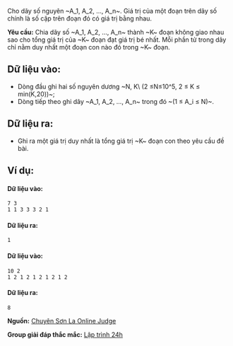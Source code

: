 Cho dãy số nguyên ~A_1, A_2, …, A_n~. Giá trị của một đoạn trên dãy số chính là số cặp trên đoạn đó có giá trị bằng nhau.

**Yêu cầu:** Chia dãy số ~A_1, A_2, …, A_n~ thành ~K~ đoạn không giao nhau sao cho tổng giá trị của ~K~ đoạn đạt giá trị bé nhất. Mỗi phần tử trong dãy chỉ nằm duy nhất một đoạn con nào đó trong ~K~ đoạn.

## Dữ liệu vào:
- Dòng đầu ghi hai số nguyên dương ~N, K\ (2 ≤N≤10^5, 2 ≤ K ≤ min(K,20))~;
- Dòng tiếp theo ghi dãy ~A_1, A_2, …, A_n~ trong đó ~(1 ≤ A_i ≤ N)~.

## Dữ liệu ra:
- Ghi ra một giá trị duy nhất là tổng giá trị ~K~ đoạn con theo yêu cầu đề bài.

## Ví dụ:
#### Dữ liệu vào:
```
7 3
1 1 3 3 3 2 1
```

#### Dữ liệu ra:
```
1
```

#### Dữ liệu vào:
```
10 2
1 2 1 2 1 2 1 2 1 2
```

#### Dữ liệu ra:
```
8
```
**Nguồn:** [Chuyên Sơn La Online Judge](http://csloj.ddns.net/)

**Group giải đáp thắc mắc:** [Lập trình 24h](https://www.facebook.com/groups/1386904321519984)